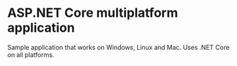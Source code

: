 # ASP.NET Core multiplatform application
Sample application that works on Windows, Linux and Mac. Uses .NET Core on all platforms.